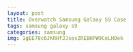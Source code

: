 ```yaml
---
layout: post
title: Overwatch Samsung Galaxy S9 Case
tags: samsung galaxy s9
categories: samsung
img: 1gEE78c6JKRHfJJsesZREBHPW9CeLHOek
---
```

